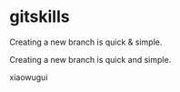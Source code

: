 # gitskills


Creating a new branch is quick & simple.

Creating a new branch is quick and simple.


xiaowugui

